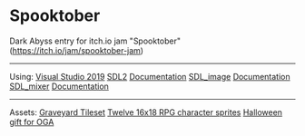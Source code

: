 # Spooktober

Dark Abyss entry for itch.io jam "Spooktober" (https://itch.io/jam/spooktober-jam)

---
Using:
[Visual Studio 2019](https://visualstudio.microsoft.com/de/downloads/)
[SDL2](https://www.libsdl.org/download-2.0.php) [Documentation](https://wiki.libsdl.org/FrontPage)
[SDL_image](https://www.libsdl.org/projects/SDL_image/) [Documentation](https://www.libsdl.org/projects/SDL_image/docs/SDL_image.html)
[SDL_mixer](https://www.libsdl.org/projects/SDL_mixer/) [Documentation](https://www.libsdl.org/projects/SDL_mixer/docs/SDL_mixer.html)

---
Assets:
[Graveyard Tileset](https://angrysnail.itch.io/pixel-art-graveyard-tileset)
[Twelve 16x18 RPG character sprites](https://opengameart.org/content/twelve-16x18-rpg-character-sprites-including-npcs-and-elementals)
[Halloween gift for OGA](https://opengameart.org/content/halloween-gift-for-oga)
